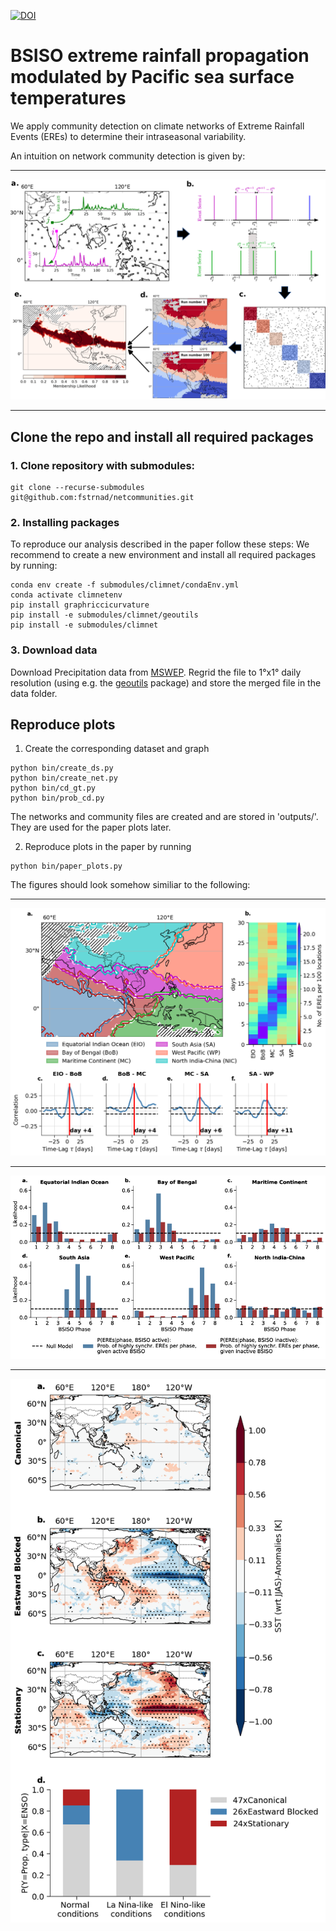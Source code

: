 [![DOI](https://zenodo.org/badge/465245243.svg)](https://zenodo.org/badge/latestdoi/465245243)

# BSISO extreme rainfall propagation modulated by Pacific sea surface temperatures
We apply community detection on climate networks of Extreme Rainfall Events (EREs) to determine their intraseasonal variability.

An intuition on network community detection is given by:
***
![fig1](outputs/images/community_detection_full.png)
***

## Clone the repo and install all required packages 

### 1. Clone repository with submodules:
```
git clone --recurse-submodules git@github.com:fstrnad/netcommunities.git
```

### 2. Installing packages
To reproduce our analysis described in the paper follow these steps:
We recommend to create a new environment and install all required packages by running: 
```
conda env create -f submodules/climnet/condaEnv.yml 
conda activate climnetenv 
pip install graphriccicurvature
pip install -e submodules/climnet/geoutils 
pip install -e submodules/climnet 
```

### 3. Download data
Download Precipitation data from [MSWEP](http://www.gloh2o.org/mswep/). Regrid the file to 1°x1° daily resolution (using e.g. the [geoutils](https://github.com/fstrnad/geoutils) package) and store the merged file in the data folder.

## Reproduce plots

1. Create the corresponding dataset and graph
```
python bin/create_ds.py
python bin/create_net.py 
python bin/cd_gt.py 
python bin/prob_cd.py
```
The networks and community files are created and are stored in 'outputs/'. They are used for the paper plots later.

2. Reproduce plots in the paper by running 
```
python bin/paper_plots.py
```


The figures should look somehow similiar to the following:

***
![fig2](outputs/images/communities_lead_lag_EIO.png)

***
![fig3](outputs/images/conditioned_bsiso_phase.png)

***
![fig4](outputs/images/sst_background_all.png)


